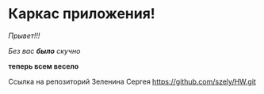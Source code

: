 # Каркас приложения!

_Прывет!!!_

*Без вас __было__ скучно*

__теперь всем весело__

Ссылка на репозиторий Зеленина Сергея https://github.com/szely/HW.git
